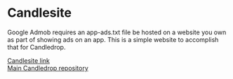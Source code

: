 # Candlesite

Google Admob requires an app-ads.txt file be hosted on a website you own as part of showing ads on an app. This is a simple website to accomplish that for Candledrop.

[Candlesite link](https://curtisktaylor.github.io/Candlesite/) <br>
[Main Candledrop repository](https://github.com/gavinleter/candledrop)
